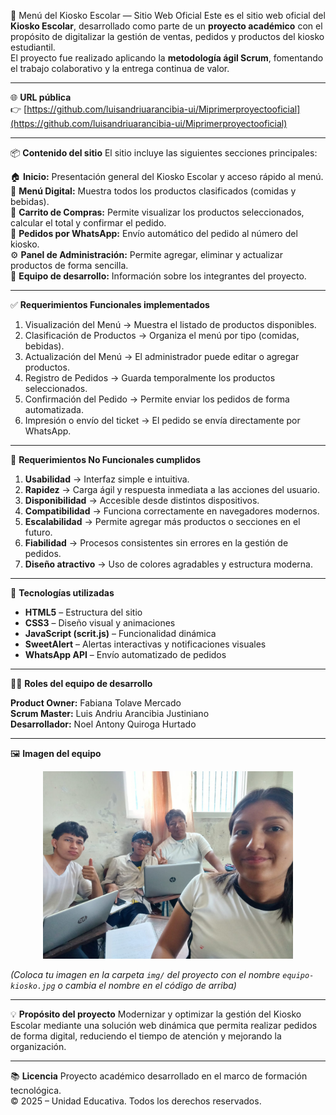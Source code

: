 🍔 Menú del Kiosko Escolar — Sitio Web Oficial
Este es el sitio web oficial del **Kiosko Escolar**, desarrollado como parte de un **proyecto académico** con el propósito de digitalizar la gestión de ventas, pedidos y productos del kiosko estudiantil.  
El proyecto fue realizado aplicando la **metodología ágil Scrum**, fomentando el trabajo colaborativo y la entrega continua de valor.

---

🌐 **URL pública**  
👉 [https://github.com/luisandriuarancibia-ui/Miprimerproyectooficial](https://github.com/luisandriuarancibia-ui/Miprimerproyectooficial)

---

📦 **Contenido del sitio**
El sitio incluye las siguientes secciones principales:

🏠 **Inicio:** Presentación general del Kiosko Escolar y acceso rápido al menú.  
🍱 **Menú Digital:** Muestra todos los productos clasificados (comidas y bebidas).  
🛒 **Carrito de Compras:** Permite visualizar los productos seleccionados, calcular el total y confirmar el pedido.  
💬 **Pedidos por WhatsApp:** Envío automático del pedido al número del kiosko.  
⚙️ **Panel de Administración:** Permite agregar, eliminar y actualizar productos de forma sencilla.  
👥 **Equipo de desarrollo:** Información sobre los integrantes del proyecto.

---

✅ **Requerimientos Funcionales implementados**

1. Visualización del Menú → Muestra el listado de productos disponibles.  
2. Clasificación de Productos → Organiza el menú por tipo (comidas, bebidas).  
3. Actualización del Menú → El administrador puede editar o agregar productos.  
4. Registro de Pedidos → Guarda temporalmente los productos seleccionados.  
5. Confirmación del Pedido → Permite enviar los pedidos de forma automatizada.  
6. Impresión o envío del ticket → El pedido se envía directamente por WhatsApp.  

---

📱 **Requerimientos No Funcionales cumplidos**

1. **Usabilidad** → Interfaz simple e intuitiva.  
2. **Rapidez** → Carga ágil y respuesta inmediata a las acciones del usuario.  
3. **Disponibilidad** → Accesible desde distintos dispositivos.  
4. **Compatibilidad** → Funciona correctamente en navegadores modernos.  
5. **Escalabilidad** → Permite agregar más productos o secciones en el futuro.  
6. **Fiabilidad** → Procesos consistentes sin errores en la gestión de pedidos.  
7. **Diseño atractivo** → Uso de colores agradables y estructura moderna.  

---

🚀 **Tecnologías utilizadas**

- **HTML5** – Estructura del sitio  
- **CSS3** – Diseño visual y animaciones  
- **JavaScript (scrit.js)** – Funcionalidad dinámica  
- **SweetAlert** – Alertas interactivas y notificaciones visuales  
- **WhatsApp API** – Envío automatizado de pedidos  

---

👩‍💻 **Roles del equipo de desarrollo**

**Product Owner:** Fabiana Tolave Mercado  
**Scrum Master:** Luis Andriu Arancibia Justiniano  
**Desarrollador:** Noel Antony Quiroga Hurtado  

---

🖼️ **Imagen del equipo**

<p align="center">
  <img src="Imagen de WhatsApp 2025-10-11 a las 10.06.42_b55af622.jpg" alt="Equipo de desarrollo del Kiosko Escolar" width="400">
</p>

*(Coloca tu imagen en la carpeta `img/` del proyecto con el nombre `equipo-kiosko.jpg` o cambia el nombre en el código de arriba)*

---

💡 **Propósito del proyecto**
Modernizar y optimizar la gestión del Kiosko Escolar mediante una solución web dinámica que permita realizar pedidos de forma digital, reduciendo el tiempo de atención y mejorando la organización.

---

📚 **Licencia**
Proyecto académico desarrollado en el marco de formación tecnológica.  
© 2025 – Unidad Educativa. Todos los derechos reservados.
